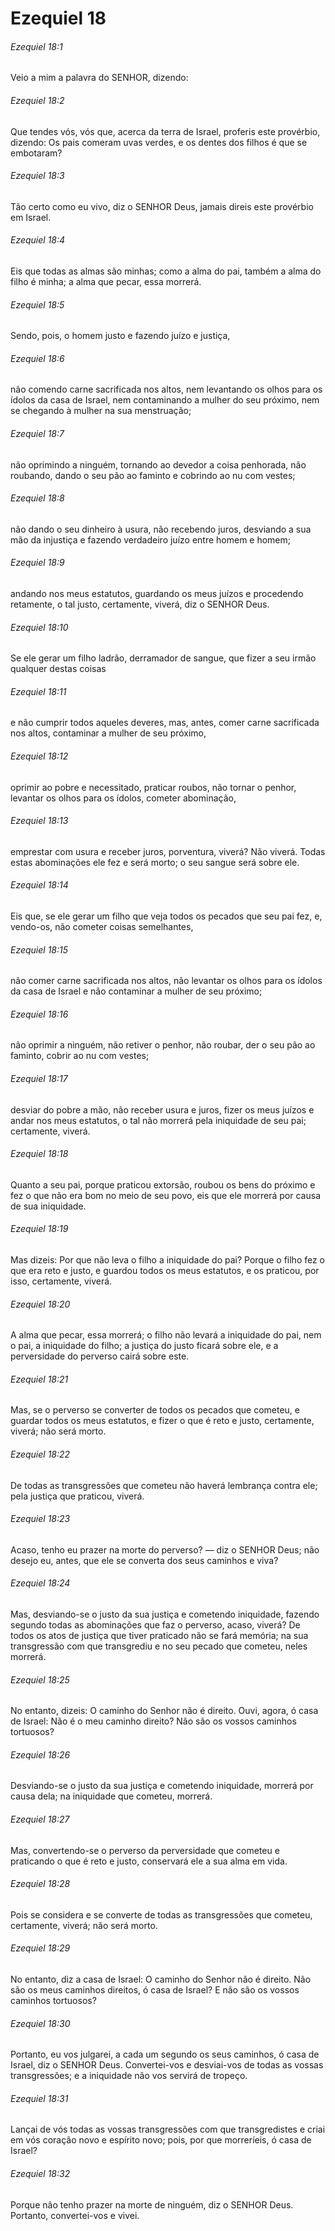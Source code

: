 # Ezequiel 18

###### Ezequiel 18:1

Veio a mim a palavra do SENHOR, dizendo:

###### Ezequiel 18:2

Que tendes vós, vós que, acerca da terra de Israel, proferis este provérbio, dizendo: Os pais comeram uvas verdes, e os dentes dos filhos é que se embotaram?

###### Ezequiel 18:3

Tão certo como eu vivo, diz o SENHOR Deus, jamais direis este provérbio em Israel.

###### Ezequiel 18:4

Eis que todas as almas são minhas; como a alma do pai, também a alma do filho é minha; a alma que pecar, essa morrerá.

###### Ezequiel 18:5

Sendo, pois, o homem justo e fazendo juízo e justiça,

###### Ezequiel 18:6

não comendo carne sacrificada nos altos, nem levantando os olhos para os ídolos da casa de Israel, nem contaminando a mulher do seu próximo, nem se chegando à mulher na sua menstruação;

###### Ezequiel 18:7

não oprimindo a ninguém, tornando ao devedor a coisa penhorada, não roubando, dando o seu pão ao faminto e cobrindo ao nu com vestes;

###### Ezequiel 18:8

não dando o seu dinheiro à usura, não recebendo juros, desviando a sua mão da injustiça e fazendo verdadeiro juízo entre homem e homem;

###### Ezequiel 18:9

andando nos meus estatutos, guardando os meus juízos e procedendo retamente, o tal justo, certamente, viverá, diz o SENHOR Deus.

###### Ezequiel 18:10

Se ele gerar um filho ladrão, derramador de sangue, que fizer a seu irmão qualquer destas coisas

###### Ezequiel 18:11

e não cumprir todos aqueles deveres, mas, antes, comer carne sacrificada nos altos, contaminar a mulher de seu próximo,

###### Ezequiel 18:12

oprimir ao pobre e necessitado, praticar roubos, não tornar o penhor, levantar os olhos para os ídolos, cometer abominação,

###### Ezequiel 18:13

emprestar com usura e receber juros, porventura, viverá? Não viverá. Todas estas abominações ele fez e será morto; o seu sangue será sobre ele.

###### Ezequiel 18:14

Eis que, se ele gerar um filho que veja todos os pecados que seu pai fez, e, vendo-os, não cometer coisas semelhantes,

###### Ezequiel 18:15

não comer carne sacrificada nos altos, não levantar os olhos para os ídolos da casa de Israel e não contaminar a mulher de seu próximo;

###### Ezequiel 18:16

não oprimir a ninguém, não retiver o penhor, não roubar, der o seu pão ao faminto, cobrir ao nu com vestes;

###### Ezequiel 18:17

desviar do pobre a mão, não receber usura e juros, fizer os meus juízos e andar nos meus estatutos, o tal não morrerá pela iniquidade de seu pai; certamente, viverá.

###### Ezequiel 18:18

Quanto a seu pai, porque praticou extorsão, roubou os bens do próximo e fez o que não era bom no meio de seu povo, eis que ele morrerá por causa de sua iniquidade.

###### Ezequiel 18:19

Mas dizeis: Por que não leva o filho a iniquidade do pai? Porque o filho fez o que era reto e justo, e guardou todos os meus estatutos, e os praticou, por isso, certamente, viverá.

###### Ezequiel 18:20

A alma que pecar, essa morrerá; o filho não levará a iniquidade do pai, nem o pai, a iniquidade do filho; a justiça do justo ficará sobre ele, e a perversidade do perverso cairá sobre este.

###### Ezequiel 18:21

Mas, se o perverso se converter de todos os pecados que cometeu, e guardar todos os meus estatutos, e fizer o que é reto e justo, certamente, viverá; não será morto.

###### Ezequiel 18:22

De todas as transgressões que cometeu não haverá lembrança contra ele; pela justiça que praticou, viverá.

###### Ezequiel 18:23

Acaso, tenho eu prazer na morte do perverso? — diz o SENHOR Deus; não desejo eu, antes, que ele se converta dos seus caminhos e viva?

###### Ezequiel 18:24

Mas, desviando-se o justo da sua justiça e cometendo iniquidade, fazendo segundo todas as abominações que faz o perverso, acaso, viverá? De todos os atos de justiça que tiver praticado não se fará memória; na sua transgressão com que transgrediu e no seu pecado que cometeu, neles morrerá.

###### Ezequiel 18:25

No entanto, dizeis: O caminho do Senhor não é direito. Ouvi, agora, ó casa de Israel: Não é o meu caminho direito? Não são os vossos caminhos tortuosos?

###### Ezequiel 18:26

Desviando-se o justo da sua justiça e cometendo iniquidade, morrerá por causa dela; na iniquidade que cometeu, morrerá.

###### Ezequiel 18:27

Mas, convertendo-se o perverso da perversidade que cometeu e praticando o que é reto e justo, conservará ele a sua alma em vida.

###### Ezequiel 18:28

Pois se considera e se converte de todas as transgressões que cometeu, certamente, viverá; não será morto.

###### Ezequiel 18:29

No entanto, diz a casa de Israel: O caminho do Senhor não é direito. Não são os meus caminhos direitos, ó casa de Israel? E não são os vossos caminhos tortuosos?

###### Ezequiel 18:30

Portanto, eu vos julgarei, a cada um segundo os seus caminhos, ó casa de Israel, diz o SENHOR Deus. Convertei-vos e desviai-vos de todas as vossas transgressões; e a iniquidade não vos servirá de tropeço.

###### Ezequiel 18:31

Lançai de vós todas as vossas transgressões com que transgredistes e criai em vós coração novo e espírito novo; pois, por que morreríeis, ó casa de Israel?

###### Ezequiel 18:32

Porque não tenho prazer na morte de ninguém, diz o SENHOR Deus. Portanto, convertei-vos e vivei.

